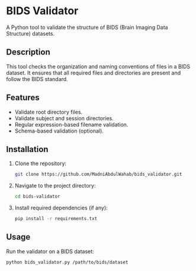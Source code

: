 # BIDS Validator

A Python tool to validate the structure of BIDS (Brain Imaging Data Structure) datasets.

## Description

This tool checks the organization and naming conventions of files in a BIDS dataset. It ensures that all required files and directories are present and follow the BIDS standard.

## Features

- Validate root directory files.
- Validate subject and session directories.
- Regular expression-based filename validation.
- Schema-based validation (optional).

## Installation

1. Clone the repository:
    ```sh
    git clone https://github.com/MadniAbdulWahab/bids_validator.git
    ```
2. Navigate to the project directory:
    ```sh
    cd bids-validator
    ```
3. Install required dependencies (if any):
    ```sh
    pip install -r requirements.txt
    ```

## Usage

Run the validator on a BIDS dataset:

```sh
python bids_validator.py /path/to/bids/dataset
